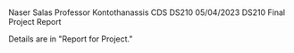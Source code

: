 #
Naser Salas
Professor Kontothanassis
CDS DS210
05/04/2023
DS210 Final Project Report
 
Details are in "Report for Project."
